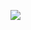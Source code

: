 [![](https://jitpack.io/v/OrifjonOlimjonov/IntervalTypeLibrary.svg)](https://jitpack.io/#OrifjonOlimjonov/IntervalTypeLibrary)
